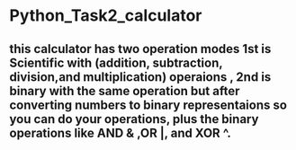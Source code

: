 # Python_Task2_calculator

this calculator has two operation modes 1st is Scientific with (addition, subtraction, division,and multiplication) operaions
, 2nd is binary with the same operation but after converting numbers to binary representaions so you can do your operations, plus the binary operations like AND & ,OR |, and XOR ^.
--------------------------------------------------------------------------
